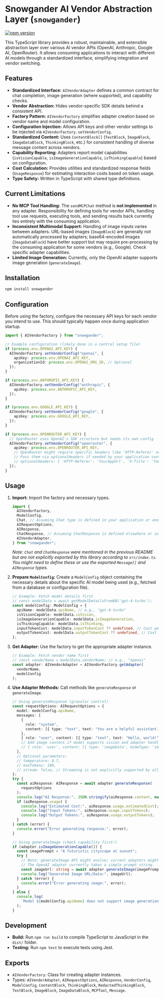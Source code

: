 # Snowgander AI Vendor Abstraction Layer (`snowgander`)

[![npm version](https://badge.fury.io/js/snowgander.svg)](https://badge.fury.io/js/snowgander)

This TypeScript library provides a robust, maintainable, and extensible abstraction layer over various AI vendor APIs (OpenAI, Anthropic, Google AI, OpenRouter). It allows consuming applications to interact with different AI models through a standardized interface, simplifying integration and vendor switching.

## Features

- **Standardized Interface:** `AIVendorAdapter` defines a common contract for chat completion, image generation (where supported), and capability checks.
- **Vendor Abstraction:** Hides vendor-specific SDK details behind a consistent API.
- **Factory Pattern:** `AIVendorFactory` simplifies adapter creation based on vendor name and model configuration.
- **Configuration Injection:** Allows API keys and other vendor settings to be injected via `AIVendorFactory.setVendorConfig`.
- **Standardized Content:** Uses `ContentBlock[]` (`TextBlock`, `ImageBlock`, `ImageDataBlock`, `ThinkingBlock`, etc.) for consistent handling of diverse message content across vendors.
- **Capability Reporting:** Adapters report model capabilities (`isVisionCapable`, `isImageGenerationCapable`, `isThinkingCapable`) based on configuration.
- **Cost Calculation:** Provides utilities and standardized response fields (`UsageResponse`) for estimating interaction costs based on token usage.
- **Type Safety:** Written in TypeScript with shared type definitions.

## Current Limitations

- **No MCP Tool Handling:** The `sendMCPChat` method is **not implemented** in any adapter. Responsibility for defining tools for vendor APIs, handling tool use requests, executing tools, and sending results back currently lies entirely with the consuming application.
- **Inconsistent Multimodal Support:** Handling of image inputs varies between adapters. URL-based images (`ImageBlock`) are generally not automatically processed by adapters; base64-encoded images (`ImageDataBlock`) have better support but may require pre-processing by the consuming application for some vendors (e.g., Google). Check specific adapter capabilities.
- **Limited Image Generation:** Currently, only the OpenAI adapter supports image generation (`generateImage`).

## Installation

```bash
npm install snowgander
```

## Configuration

Before using the factory, configure the necessary API keys for each vendor you intend to use. This should typically happen once during application startup.

```typescript
import { AIVendorFactory } from "snowgander";

// Example configuration (likely done in a central setup file)
if (process.env.OPENAI_API_KEY) {
  AIVendorFactory.setVendorConfig("openai", {
    apiKey: process.env.OPENAI_API_KEY,
    organizationId: process.env.OPENAI_ORG_ID, // Optional
  });
}

if (process.env.ANTHROPIC_API_KEY) {
  AIVendorFactory.setVendorConfig("anthropic", {
    apiKey: process.env.ANTHROPIC_API_KEY,
  });
}

if (process.env.GOOGLE_API_KEY) {
  AIVendorFactory.setVendorConfig("google", {
    apiKey: process.env.GOOGLE_API_KEY,
  });
}

if (process.env.OPENROUTER_API_KEY) {
  // OpenRouter uses OpenAI's SDK structure but needs its own config
  AIVendorFactory.setVendorConfig("openrouter", {
    apiKey: process.env.OPENROUTER_API_KEY,
    // OpenRouter might require specific headers like 'HTTP-Referer' or 'X-Title'
    // Pass them via optionalHeaders if needed by your application context
    // optionalHeaders: { 'HTTP-Referer': 'YourAppUrl', 'X-Title': 'YourAppTitle' }
  });
}
```

## Usage

1.  **Import:** Import the factory and necessary types.

    ```typescript
    import {
      AIVendorFactory,
      ModelConfig,
      Chat, // Assuming Chat type is defined in your application or another shared package
      AIRequestOptions,
      AIResponse,
      ChatResponse, // Assuming ChatResponse is defined elsewhere or use AIResponse
      AIVendorAdapter,
    } from "snowgander";
    ```

    _Note: `Chat` and `ChatResponse` were mentioned in the previous README but are not explicitly exported by this library according to `src/index.ts`. You might need to define these or use the exported `Message[]` and `AIResponse` types._

2.  **Prepare `ModelConfig`:** Create a `ModelConfig` object containing the necessary details about the specific AI model being used (e.g., fetched from a database or configuration file).
    ```typescript
    // Example: Fetch model details first
    // const modelData = await getModelDetailsFromDB('gpt-4-turbo');
    const modelConfig: ModelConfig = {
      apiName: modelData.apiName, // e.g., "gpt-4-turbo"
      isVisionCapable: modelData.isVision,
      isImageGenerationCapable: modelData.isImageGeneration,
      isThinkingCapable: modelData.isThinking,
      inputTokenCost: modelData.inputTokenCost ?? undefined, // Cost per 1k tokens
      outputTokenCost: modelData.outputTokenCost ?? undefined, // Cost per 1k tokens
    };
    ```
3.  **Get Adapter:** Use the factory to get the appropriate adapter instance.
    ```typescript
    // Example: Fetch vendor name first
    // const vendorName = modelData.vendorName; // e.g., "openai"
    const adapter: AIVendorAdapter = AIVendorFactory.getAdapter(
      vendorName,
      modelConfig
    );
    ```
4.  **Use Adapter Methods:** Call methods like `generateResponse` or `generateImage`.

    ```typescript
    // Using generateResponse (granular control)
    const requestOptions: AIRequestOptions = {
      model: modelConfig.apiName,
      messages: [
        {
          role: "system",
          content: [{ type: "text", text: "You are a helpful assistant." }],
        },
        { role: "user", content: [{ type: "text", text: "Hello, world!" }] },
        // Add image content if model supports vision and adapter handles it:
        // { role: 'user', content: [{ type: 'imageData', mimeType: 'image/png', data: 'base64encoded...' }] }
      ],
      // Optional parameters:
      // temperature: 0.7,
      // maxTokens: 100,
      // stream: false, // Streaming is not explicitly supported by all adapters yet
    };
    try {
      const aiResponse: AIResponse = await adapter.generateResponse(
        requestOptions
      );
      console.log("AI Response:", JSON.stringify(aiResponse.content, null, 2));
      if (aiResponse.usage) {
        console.log("Estimated Cost:", aiResponse.usage.estimatedCost);
        console.log("Input Tokens:", aiResponse.usage.inputTokens);
        console.log("Output Tokens:", aiResponse.usage.outputTokens);
      }
    } catch (error) {
      console.error("Error generating response:", error);
    }

    // Using generateImage (check capability first!)
    if (adapter.isImageGenerationCapable()) {
      const imagePrompt = "A futuristic cityscape at sunset";
      try {
        // Note: generateImage API might evolve; current adapters might expect different inputs.
        // The OpenAI adapter currently takes a simple prompt string.
        const imageUrl: string = await adapter.generateImage(imagePrompt); // Returns data URI or URL
        console.log("Generated Image URL/Data:", imageUrl);
      } catch (error) {
        console.error("Error generating image:", error);
      }
    } else {
      console.log(
        `Model ${modelConfig.apiName} does not support image generation.`
      );
    }
    ```

## Development

- **Build:** Run `npm run build` to compile TypeScript to JavaScript in the `dist/` folder.
- **Testing:** Run `npm test` to execute tests using Jest.

## Exports

- `AIVendorFactory`: Class for creating adapter instances.
- Types: `AIVendorAdapter`, `AIRequestOptions`, `AIResponse`, `VendorConfig`, `ModelConfig`, `ContentBlock`, `ThinkingBlock`, `RedactedThinkingBlock`, `TextBlock`, `ImageBlock`, `ImageDataBlock`, `MCPTool`, `Message`.
